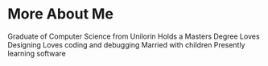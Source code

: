 # More About Me 
Graduate of Computer Science from Unilorin
Holds a Masters Degree
Loves Designing
Loves coding and debugging
Married with children
Presently learning software 